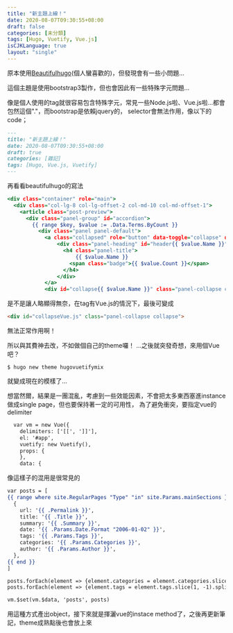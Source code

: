 ```yaml
---
title: "新主題上線！"
date: 2020-08-07T09:30:55+08:00
draft: false
categories: [未分類]
tags: [Hugo, Vuetify, Vue.js]
isCJKLanguage: true
layout: "single"
---
```

原本使用<a href="https://github.com/halogenica/beautifulhugo">Beautifulhugo</a>(個人蠻喜歡的)，但發現會有一些小問題…
  
這個主題是使用bootstrap3製作，但也會因此有一些特殊字元問題…

<!--more-->
像是個人使用的tag就很容易包含特殊字元，常見一些Node.js啦、Vue.js啦…都會包然這個"."，而bootstrap是依賴jquery的，
selector會無法作用，像以下的code；

```:202008070930.md {linenos=table, linenostart=1, hl_lines=["6"]}
---
title: "新主題上線！"
date: 2020-08-07T09:30:55+08:00
draft: true
categories: [雜記]
tags: [Hugo, Vue.js, Vuetify]
---
```
  
再看看beautifulhugo的寫法

```:beautifulhugo/leyouts/_default/terms.html {linenos=table, linenostart=5, hl_lines=["7", "15"]}
<div class="container" role="main">
  <div class="col-lg-8 col-lg-offset-2 col-md-10 col-md-offset-1"> 
    <article class="post-preview">
      <div class="panel-group" id="accordion">
        {{ range $key, $value := .Data.Terms.ByCount }}
          <div class="panel panel-default">
            <a class="collapsed" role="button" data-toggle="collapse" data-target="#collapse{{ $value.Name }}" data-parent="#accordion">
                <div class="panel-heading" id="header{{ $value.Name }}">
                  <h4 class="panel-title">
                      {{ $value.Name }}
                    <span class="badge">{{ $value.Count }}</span>
                  </h4>
                </div>
            </a>
            <div id="collapse{{ $value.Name }}" class="panel-collapse collapse">
```
是不是讓人略顯得無奈，在tag有Vue.js的情況下，最後可變成
```html
<div id="collapseVue.js" class="panel-collapse collapse">
```
無法正常作用啊！
  
所以與其費神去改，不如做個自己的theme囉！
…之後就突發奇想，來用個Vue吧？

```
$ hugo new theme hugovuetifymix
```
就變成現在的模樣了…
  
想當然爾，結果是一團混亂，考慮到一些效能因素，不會把太多東西塞進instance做成single page，但也要保持著一定的可用性，
為了避免衝突，要指定vue的delimiter
```:footer.html {linenos=table, linenostart=47, hl_lines=["2"]}
  var vm = new Vue({
    delimiters: ['[[', ']]'],
    el: '#app',
    vuetify: new Vuetify(),
    props: {
    },
    data: {
```
像這樣子的混用是很常見的

```:footer.html {linenos=table, linenostart=47, hl_lines=["1-13"]}
var posts = [
{{ range where site.RegularPages "Type" "in" site.Params.mainSections }}
  {
    url: '{{ .Permalink }}',
    title: '{{ .Title }}',
    summary: '{{ .Summary }}',
    date: '{{ .Params.Date.Format "2006-01-02" }}',
    tags: '{{ .Params.Tags }}',
    categories: '{{ .Params.Categories }}',
    author: '{{ .Params.Author }}',
  },
{{ end }}
]

posts.forEach(element => {element.categories = element.categories.slice(1, -1).split(' ')})
posts.forEach(element => {element.tags = element.tags.slice(1, -1).split(' ')})

vm.$set(vm.$data, 'posts', posts)
```
用這種方式產出object，接下來就是揮灑vue的instace method了，之後再更新筆記，theme成熟點後也會放上來